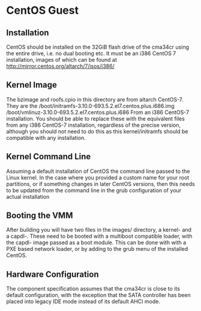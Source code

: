 <!--
  Copyright 2017, Data61
  Commonwealth Scientific and Industrial Research Organisation (CSIRO)
  ABN 41 687 119 230.

  This software may be distributed and modified according to the terms of
  the GNU General Public License version 2. Note that NO WARRANTY is provided.
  See "LICENSE_GPLv2.txt" for details.

  @TAG(DATA61_GPL)
-->

# CentOS Guest

## Installation

CentOS should be installed on the 32GiB flash drive of the cma34cr using the entire drive,
i.e. no dual booting etc. It must be an i386 CentOS 7 installation, images of which can be
found at http://mirror.centos.org/altarch/7/isos/i386/

## Kernel Image

The bzimage and roofs.cpio in this directory are from altarch CentOS-7. They are the
/boot/initramfs-3.10.0-693.5.2.el7.centos.plus.i686.img
/boot/vmlinuz-3.10.0-693.5.2.el7.centos.plus.i686
From an i386 CentOS-7 installation. You should be able to replace these with the
equivalent files from any i386 CentOS-7 installation, regardless of the precise version,
although you should not need to do this as this kernel/initramfs should be compatible with
any installation.

## Kernel Command Line

Assuming a default installation of CentOS the command line passed to the Linux kernel.
In the case where you provided a custom name for your root partitions, or if
something changes in later CentOS versions, then this needs to be updated from the
command line in the grub configuration of your actual installation

## Booting the VMM

After building you will have two files in the images/ directory, a kernel- and a capdl-.
These need to be booted with a multiboot compatible loader, with the capdl- image passed
as a boot module. This can be done with with a PXE based network loader, or by adding to
the grub menu of the installed CentOS.

## Hardware Configuration

The component specification assumes that the cma34cr is close to its default configuration,
with the exception that the SATA controller has been placed into legacy IDE mode instead of
its default AHCI mode.
